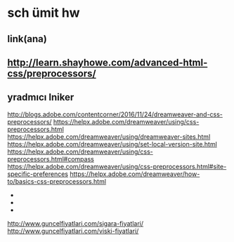 # sch ümit hw
link(ana)
-
http://learn.shayhowe.com/advanced-html-css/preprocessors/
-
yradmıcı lniker
-
 http://blogs.adobe.com/contentcorner/2016/11/24/dreamweaver-and-css-preprocessors/
 https://helpx.adobe.com/dreamweaver/using/css-preprocessors.html
 https://helpx.adobe.com/dreamweaver/using/dreamweaver-sites.html
 https://helpx.adobe.com/dreamweaver/using/set-local-version-site.html
 https://helpx.adobe.com/dreamweaver/using/css-preprocessors.html#compass
 https://helpx.adobe.com/dreamweaver/using/css-preprocessors.html#site-specific-preferences
 https://helpx.adobe.com/dreamweaver/how-to/basics-css-preprocessors.html
 
-
-
-

http://www.guncelfiyatlari.com/sigara-fiyatlari/
http://www.guncelfiyatlari.com/viski-fiyatlari/
